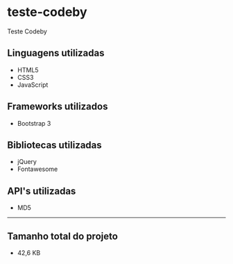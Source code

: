 # teste-codeby
Teste Codeby

## Linguagens utilizadas
* HTML5
* CSS3
* JavaScript

## Frameworks utilizados
* Bootstrap 3

## Bibliotecas utilizadas
* jQuery
* Fontawesome

## API's utilizadas
* MD5

---

## Tamanho total do projeto
* 42,6 KB